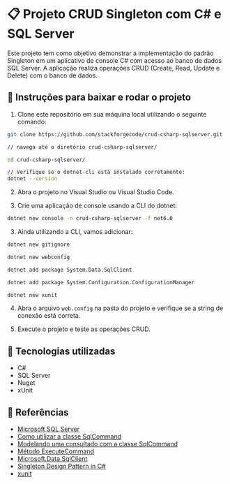 # 📋 Projeto CRUD Singleton com C# e SQL Server

Este projeto tem como objetivo demonstrar a implementação do padrão Singleton em um aplicativo de console C# com acesso ao banco de dados SQL Server. A aplicação realiza operações CRUD (Create, Read, Update e Delete) com o banco de dados.

## 🚀 Instruções para baixar e rodar o projeto

1. Clone este repositório em sua máquina local utilizando o seguinte comando:

```bash
git clone https://github.com/stackforgecode/crud-csharp-sqlserver.git

// navega até o diretório crud-csharp-sqlserver/

cd crud-csharp-sqlserver/

// Verifique se o dotnet-cli está instalado corretamente:
dotnet --version
```

2. Abra o projeto no Visual Studio ou Visual Studio Code.

3. Crie uma aplicação de console usando a CLI do dotnet:

```bash
dotnet new console -n crud-csharp-sqlserver -f net6.0
```

3. Ainda utilizando a CLI, vamos adicionar:

```bash
dotnet new gitignore

dotnet new webconfig

dotnet add package System.Data.SqlClient

dotnet add package System.Configuration.ConfigurationManager

dotnet new xunit
```

4. Abra o arquivo `web.config` na pasta do projeto e verifique se a string de conexão está correta.

5. Execute o projeto e teste as operações CRUD.

## 🧰 Tecnologias utilizadas

- C#
- SQL Server
- Nuget
- xUnit

## 📝 Referências

- [Microsoft SQL Server](https://www.microsoft.com/pt-br/sql-server/)
- [Como utilizar a classe SqlCommand](https://learn.microsoft.com/pt-br/dotnet/framework/data/adonet/sql/linq/how-to-directly-execute-sql-commands)
- [Modelando uma consultado com a classe SqlCommand](https://learn.microsoft.com/pt-br/dotnet/framework/data/adonet/sql/linq/walkthrough-simple-object-model-and-query-csharp)
- [Método ExecuteCommand](https://learn.microsoft.com/pt-br/dotnet/framework/data/adonet/sql/linq/how-to-directly-execute-sql-commands)
- [Microsoft.Data.SqlClient](https://www.nuget.org/packages/Microsoft.Data.SqlClient/)
- [Singleton Design Pattern in C#](https://www.c-sharpcorner.com/article/singleton-design-pattern-in-c-sharp/)
- [xunit](https://xunit.net/)
